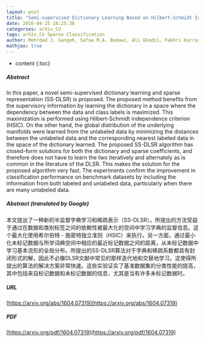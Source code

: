 ```yaml
---
layout: post
title: "Semi-supervised Dictionary Learning Based on Hilbert-Schmidt Independence Criterion"
date: 2016-04-25 16:25:38
categories: arXiv_CV
tags: arXiv_CV Sparse Classification
author: Mehrdad J. Gangeh, Safaa M.A. Bedawi, Ali Ghodsi, Fakhri Karray
mathjax: true
---
```


* content
{:toc}

##### Abstract
In this paper, a novel semi-supervised dictionary learning and sparse representation (SS-DLSR) is proposed. The proposed method benefits from the supervisory information by learning the dictionary in a space where the dependency between the data and class labels is maximized. This maximization is performed using Hilbert-Schmidt independence criterion (HSIC). On the other hand, the global distribution of the underlying manifolds were learned from the unlabeled data by minimizing the distances between the unlabeled data and the corresponding nearest labeled data in the space of the dictionary learned. The proposed SS-DLSR algorithm has closed-form solutions for both the dictionary and sparse coefficients, and therefore does not have to learn the two iteratively and alternately as is common in the literature of the DLSR. This makes the solution for the proposed algorithm very fast. The experiments confirm the improvement in classification performance on benchmark datasets by including the information from both labeled and unlabeled data, particularly when there are many unlabeled data.

##### Abstract (translated by Google)
本文提出了一种新的半监督字典学习和稀疏表示（SS-DLSR）。所提出的方法受益于通过在数据和类别标签之间的依赖性被最大化的空间中学习字典的监督信息。这个最大化使用希尔伯特 - 施密特独立准则（HSIC）来执行。另一方面，通过最小化未标记数据与所学词典空间中相应的最近标记数据之间的距离，从未标记数据中学习基本流形的全局分布。所提出的SS-DLSR算法对于字典和稀疏系数都具有封闭形式的解，因此不必像DLSR文献中常见的那样迭代地和交替地学习。这使得所提出的算法的解决方案非常快速。这些实验证实了基准数据集的分类性能的提高，其中包括来自标记数据和未标记数据的信息，尤其是当有许多未标记数据时。

##### URL
[https://arxiv.org/abs/1604.07319](https://arxiv.org/abs/1604.07319)

##### PDF
[https://arxiv.org/pdf/1604.07319](https://arxiv.org/pdf/1604.07319)

